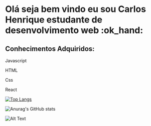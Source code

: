 <h1>Olá seja bem vindo eu sou Carlos Henrique estudante de desenvolvimento web :ok_hand:</h1>

<h2>Conhecimentos Adquiridos:</h2>
<p>Javascript</p>
<p>HTML</p>
<p>Css</p>
<p>React</p>

[![Top Langs](https://github-readme-stats.vercel.app/api/top-langs/?username=scalambrinesouza&layout=compact)](https://github.com/anuraghazra/github-readme-stats)

![Anurag's GitHub stats](https://github-readme-stats.vercel.app/api?username=scalambrinesouza&show_icons=true&theme=merko)

![Alt Text](https://media.giphy.com/media/xT9IgzoKnwFNmISR8I/giphy.gif)



